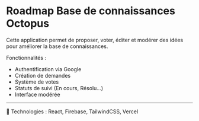 # Roadmap Base de connaissances Octopus

Cette application permet de proposer, voter, éditer et modérer des idées pour améliorer la base de connaissances.

Fonctionnalités :
- Authentification via Google
- Création de demandes
- Système de votes
- Statuts de suivi (En cours, Résolu...)
- Interface modérée

---

🔧 Technologies : React, Firebase, TailwindCSS, Vercel